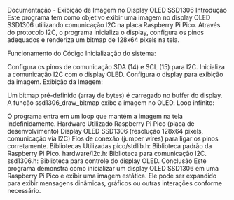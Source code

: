Documentação - Exibição de Imagem no Display OLED SSD1306
Introdução
Este programa tem como objetivo exibir uma imagem no display OLED SSD1306 utilizando comunicação I2C na placa Raspberry Pi Pico. Através do protocolo I2C, o programa inicializa o display, configura os pinos adequados e renderiza um bitmap de 128x64 pixels na tela.

Funcionamento do Código
Inicialização do sistema:

Configura os pinos de comunicação SDA (14) e SCL (15) para I2C.
Inicializa a comunicação I2C com o display OLED.
Configura o display para exibição da imagem.
Exibição da Imagem:

Um bitmap pré-definido (array de bytes) é carregado no buffer do display.
A função ssd1306_draw_bitmap exibe a imagem no OLED.
Loop infinito:

O programa entra em um loop que mantém a imagem na tela indefinidamente.
Hardware Utilizado
Raspberry Pi Pico (placa de desenvolvimento)
Display OLED SSD1306 (resolução 128x64 pixels, comunicação via I2C)
Fios de conexão (jumper wires) para ligar os pinos corretamente.
Bibliotecas Utilizadas
pico/stdlib.h: Biblioteca padrão da Raspberry Pi Pico.
hardware/i2c.h: Biblioteca para comunicação I2C.
ssd1306.h: Biblioteca para controle do display OLED.
Conclusão
Este programa demonstra como inicializar um display OLED SSD1306 em uma Raspberry Pi Pico e exibir uma imagem estática. Ele pode ser expandido para exibir mensagens dinâmicas, gráficos ou outras interações conforme necessário.